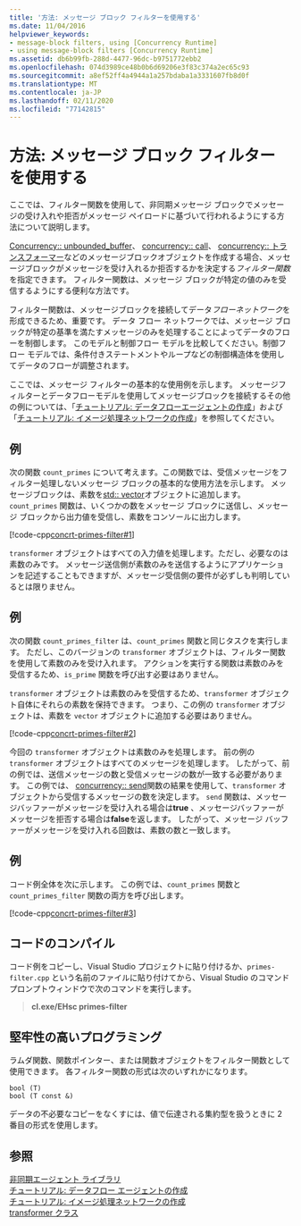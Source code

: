 ```yaml
---
title: '方法: メッセージ ブロック フィルターを使用する'
ms.date: 11/04/2016
helpviewer_keywords:
- message-block filters, using [Concurrency Runtime]
- using message-block filters [Concurrency Runtime]
ms.assetid: db6b99fb-288d-4477-96dc-b9751772ebb2
ms.openlocfilehash: 074d3989ce48b0b6d69206e3f83c374a2ec65c93
ms.sourcegitcommit: a8ef52ff4a4944a1a257bdaba1a3331607fb8d0f
ms.translationtype: MT
ms.contentlocale: ja-JP
ms.lasthandoff: 02/11/2020
ms.locfileid: "77142815"
---
```

# <a name="how-to-use-a-message-block-filter"></a>方法: メッセージ ブロック フィルターを使用する

ここでは、フィルター関数を使用して、非同期メッセージ ブロックでメッセージの受け入れや拒否がメッセージ ペイロードに基づいて行われるようにする方法について説明します。

[Concurrency:: unbounded_buffer](reference/unbounded-buffer-class.md)、 [concurrency:: call](../../parallel/concrt/reference/call-class.md)、 [concurrency:: トランスフォーマー](../../parallel/concrt/reference/transformer-class.md)などのメッセージブロックオブジェクトを作成する場合、メッセージブロックがメッセージを受け入れるか拒否するかを決定する*フィルター関数*を指定できます。 フィルター関数は、メッセージ ブロックが特定の値のみを受信するようにする便利な方法です。

フィルター関数は、メッセージブロックを接続してデータ*フローネットワーク*を形成できるため、重要です。 データ フロー ネットワークでは、メッセージ ブロックが特定の基準を満たすメッセージのみを処理することによってデータのフローを制御します。 このモデルと制御フロー モデルを比較してください。制御フロー モデルでは、条件付きステートメントやループなどの制御構造体を使用してデータのフローが調整されます。

ここでは、メッセージ フィルターの基本的な使用例を示します。 メッセージフィルターとデータフローモデルを使用してメッセージブロックを接続するその他の例については、「[チュートリアル: データフローエージェントの作成](../../parallel/concrt/walkthrough-creating-a-dataflow-agent.md)」および「[チュートリアル: イメージ処理ネットワークの作成](../../parallel/concrt/walkthrough-creating-an-image-processing-network.md)」を参照してください。

## <a name="example"></a>例

次の関数 `count_primes` について考えます。この関数では、受信メッセージをフィルター処理しないメッセージ ブロックの基本的な使用方法を示します。 メッセージブロックは、素数を[std:: vector](../../standard-library/vector-class.md)オブジェクトに追加します。 `count_primes` 関数は、いくつかの数をメッセージ ブロックに送信し、メッセージ ブロックから出力値を受信し、素数をコンソールに出力します。

[!code-cpp[concrt-primes-filter#1](../../parallel/concrt/codesnippet/cpp/how-to-use-a-message-block-filter_1.cpp)]

`transformer` オブジェクトはすべての入力値を処理します。ただし、必要なのは素数のみです。 メッセージ送信側が素数のみを送信するようにアプリケーションを記述することもできますが、メッセージ受信側の要件が必ずしも判明しているとは限りません。

## <a name="example"></a>例

次の関数 `count_primes_filter` は、`count_primes` 関数と同じタスクを実行します。 ただし、このバージョンの `transformer` オブジェクトは、フィルター関数を使用して素数のみを受け入れます。 アクションを実行する関数は素数のみを受信するため、`is_prime` 関数を呼び出す必要はありません。

`transformer` オブジェクトは素数のみを受信するため、`transformer` オブジェクト自体にそれらの素数を保持できます。 つまり、この例の `transformer` オブジェクトは、素数を `vector` オブジェクトに追加する必要はありません。

[!code-cpp[concrt-primes-filter#2](../../parallel/concrt/codesnippet/cpp/how-to-use-a-message-block-filter_2.cpp)]

今回の `transformer` オブジェクトは素数のみを処理します。 前の例の `transformer` オブジェクトはすべてのメッセージを処理します。 したがって、前の例では、送信メッセージの数と受信メッセージの数が一致する必要があります。 この例では、 [concurrency:: send](reference/concurrency-namespace-functions.md#send)関数の結果を使用して、`transformer` オブジェクトから受信するメッセージの数を決定します。 `send` 関数は、メッセージバッファーがメッセージを受け入れる場合は**true** 、メッセージバッファーがメッセージを拒否する場合は**false**を返します。 したがって、メッセージ バッファーがメッセージを受け入れる回数は、素数の数と一致します。

## <a name="example"></a>例

コード例全体を次に示します。 この例では、`count_primes` 関数と `count_primes_filter` 関数の両方を呼び出します。

[!code-cpp[concrt-primes-filter#3](../../parallel/concrt/codesnippet/cpp/how-to-use-a-message-block-filter_3.cpp)]

## <a name="compiling-the-code"></a>コードのコンパイル

コード例をコピーし、Visual Studio プロジェクトに貼り付けるか、`primes-filter.cpp` という名前のファイルに貼り付けてから、Visual Studio のコマンドプロンプトウィンドウで次のコマンドを実行します。

> **cl.exe/EHsc primes-filter**

## <a name="robust-programming"></a>堅牢性の高いプログラミング

ラムダ関数、関数ポインター、または関数オブジェクトをフィルター関数として使用できます。 各フィルター関数の形式は次のいずれかになります。

```Output
bool (T)
bool (T const &)
```

データの不必要なコピーをなくすには、値で伝達される集約型を扱うときに 2 番目の形式を使用します。

## <a name="see-also"></a>参照

[非同期エージェント ライブラリ](../../parallel/concrt/asynchronous-agents-library.md)<br/>
[チュートリアル: データフロー エージェントの作成](../../parallel/concrt/walkthrough-creating-a-dataflow-agent.md)<br/>
[チュートリアル: イメージ処理ネットワークの作成](../../parallel/concrt/walkthrough-creating-an-image-processing-network.md)<br/>
[transformer クラス](../../parallel/concrt/reference/transformer-class.md)
